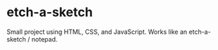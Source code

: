 # etch-a-sketch
Small project using HTML, CSS, and JavaScript. Works like an etch-a-sketch / notepad.
